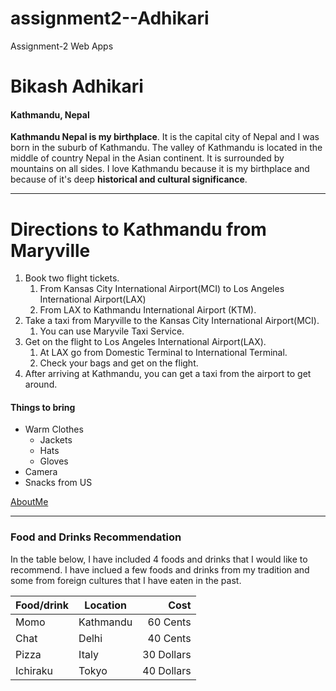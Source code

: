 # assignment2--Adhikari
Assignment-2 Web Apps
# Bikash Adhikari
#### Kathmandu, Nepal
**Kathmandu Nepal is my birthplace**. It is the capital city of Nepal and I was born in the suburb of Kathmandu. The valley of Kathmandu is located in the middle of country Nepal in the Asian continent. It is surrounded by mountains on all sides. I love Kathmandu because it is my birthplace and because of it's deep **historical and cultural significance**. 

***

# Directions to Kathmandu from Maryville
1. Book two flight tickets.
    1. From Kansas City International Airport(MCI) to Los Angeles International Airport(LAX)
    2. From LAX to Kathmandu International Airport (KTM).
2. Take a taxi from Maryville to the Kansas City International Airport(MCI).
    1. You can use Maryvile Taxi Service.
3. Get on the flight to Los Angeles International Airport(LAX).
    1. At LAX go from Domestic Terminal to International Terminal.
    2. Check your bags and get on the flight.
4. After arriving at Kathmandu, you can get a taxi from the airport to get around. 

#### Things to bring
* Warm Clothes
    * Jackets
    * Hats
    * Gloves
* Camera
* Snacks from US

[AboutMe](https://github.com/bikash30851/assignment2-Adhikari/blob/main/AboutMe.md)

***

### Food and Drinks Recommendation
In the table below, I have included 4 foods and drinks that I would like to recommend. I have inclued a few foods and drinks from my tradition and some from foreign cultures that I have eaten in the past. 

| Food/drink | Location | Cost |
| --- | --- | ---: |
| Momo | Kathmandu | 60 Cents |
| Chat | Delhi | 40 Cents |
| Pizza | Italy | 30 Dollars |
| Ichiraku | Tokyo | 40 Dollars |

